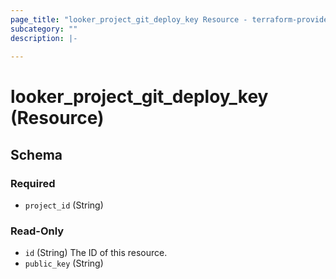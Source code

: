 ```yaml
---
page_title: "looker_project_git_deploy_key Resource - terraform-provider-looker"
subcategory: ""
description: |-
  
---
```

# looker_project_git_deploy_key (Resource)



<!-- schema generated by tfplugindocs -->
## Schema

### Required

- `project_id` (String)

### Read-Only

- `id` (String) The ID of this resource.
- `public_key` (String)
